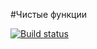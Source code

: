 #Чистые функции

[![Build status](https://ci.appveyor.com/api/projects/status/hjko0ru2sbaxkeqa?svg=true)](https://ci.appveyor.com/project/Kohstantih/functions-ajs-task-3)